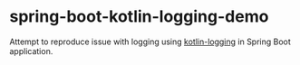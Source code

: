 # spring-boot-kotlin-logging-demo

Attempt to reproduce issue with logging using [kotlin-logging](https://github.com/MicroUtils/kotlin-logging) in Spring Boot application.